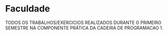 # Faculdade
TODOS OS TRABALHOS/EXERCICIOS REALIZADOS DURANTE O PRIMEIRO SEMESTRE NA COMPONENTE PRÁTICA DA CADEIRA DE PROGRAMACAO 1.